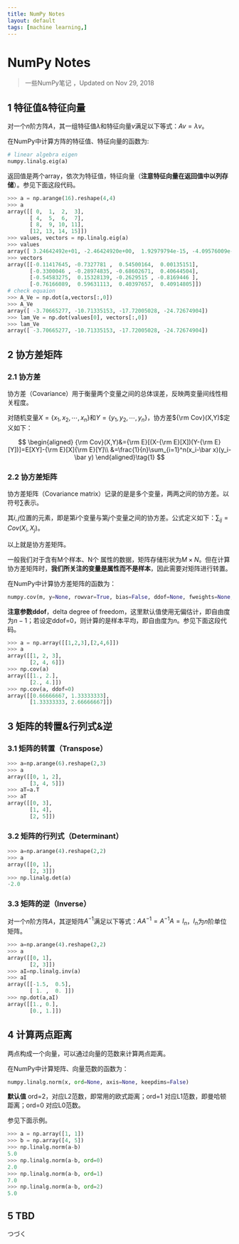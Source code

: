```yaml
---
title: NumPy Notes
layout: default
tags: [machine learning,]
---
```


# NumPy Notes

> 一些NumPy笔记 ，Updated on Nov 29, 2018

## 1 特征值&特征向量

对一个$n$阶方阵$A$，其一组特征值$\lambda$和特征向量$v$满足以下等式：$Av=\lambda v$。


在NumPy中计算方阵的特征值、特征向量的函数为:

``` python
# linear algebra eigen
numpy.linalg.eig(a)
```

返回值是两个array，依次为特征值，特征向量（**注意特征向量在返回值中以列存储**）。参见下面这段代码。

``` python
>>> a = np.arange(16).reshape(4,4)
>>> a
array([[ 0,  1,  2,  3],
       [ 4,  5,  6,  7],
       [ 8,  9, 10, 11],
       [12, 13, 14, 15]])
>>> values, vectors = np.linalg.eig(a)
>>> values
array([ 3.24642492e+01, -2.46424920e+00,  1.92979794e-15, -4.09576009e-16])
>>> vectors
array([[-0.11417645, -0.7327781 ,  0.54500164,  0.00135151],
       [-0.3300046 , -0.28974835, -0.68602671,  0.40644504],
       [-0.54583275,  0.15328139, -0.2629515 , -0.8169446 ],
       [-0.76166089,  0.59631113,  0.40397657,  0.40914805]])
# check equaion
>>> A_Ve = np.dot(a,vectors[:,0])
>>> A_Ve
array([ -3.70665277, -10.71335153, -17.72005028, -24.72674904])
>>> lam_Ve = np.dot(values[0], vectors[:,0])
>>> lam_Ve
array([ -3.70665277, -10.71335153, -17.72005028, -24.72674904])
```



## 2 协方差矩阵

### 2.1 协方差

协方差（Covariance）用于衡量两个变量之间的总体误差，反映两变量间线性相关程度。

对随机变量$X=\{x_1,x_2,\cdots,x_n\}$和$Y=\{y_1,y_2,\cdots,y_n\}$，协方差${\rm Cov}(X,Y)$定义如下：

$$
\begin{aligned}
{\rm Cov}(X,Y)&={\rm E}[(X-{\rm E}[X])(Y-{\rm E}[Y])]=E[XY]-{\rm E}[X]{\rm E}[Y]\\
&=\frac{1}{n}\sum_{i=1}^n(x_i-\bar x)(y_i-\bar y)
\end{aligned}\tag{1}
$$
### 2.2 协方差矩阵

协方差矩阵（Covariance matrix）记录的是是多个变量，两两之间的协方差。以符号$\sum$表示。

其$i,j$位置的元素，即是第$i$个变量与第$j$个变量之间的协方差。公式定义如下：$\sum_{ij}=Cov(X_i,X_j)$。

以上就是协方差矩阵。

一般我们对于含有M个样本、N个 属性的数据，矩阵存储形状为$M\times N$。但在计算协方差矩阵时，**我们所关注的变量是属性而不是样本**，因此需要对矩阵进行转置。

在NumPy中计算协方差矩阵的函数为：

``` python
numpy.cov(m, y=None, rowvar=True, bias=False, ddof=None, fweights=None, aweights=None)
```

**注意参数ddof**，delta degree of freedom，这里默认值使用无偏估计，即自由度为$n-1$；若设定ddof=0，则计算的是样本平均，即自由度为$n$。参见下面这段代码。

``` python
>>> a = np.array([[1,2,3],[2,4,6]])
>>> a
array([[1, 2, 3],
       [2, 4, 6]])
>>> np.cov(a)
array([[1., 2.],
       [2., 4.]])
>>> np.cov(a, ddof=0)
array([[0.66666667, 1.33333333],
       [1.33333333, 2.66666667]])
```



## 3 矩阵的转置&行列式&逆

### 3.1 矩阵的转置（Transpose）

``` python
>>> a=np.arange(6).reshape(2,3)
>>> a
array([[0, 1, 2],
       [3, 4, 5]])
>>> aT=a.T
>>> aT
array([[0, 3],
       [1, 4],
       [2, 5]])
```

### 3.2 矩阵的行列式（Determinant）

``` python
>>> a=np.arange(4).reshape(2,2)
>>> a
array([[0, 1],
       [2, 3]])
>>> np.linalg.det(a)
-2.0
```

### 3.3 矩阵的逆（Inverse）

对一个$n$阶方阵$A$，其逆矩阵$A^{-1}$满足以下等式：$AA^{-1}=A^{-1}A=I_n$，$I_n$为$n$阶单位矩阵。

``` python
>>> a=np.arange(4).reshape(2,2)
>>> a
array([[0, 1],
       [2, 3]])
>>> aI=np.linalg.inv(a)
>>> aI
array([[-1.5,  0.5],
       [ 1. ,  0. ]])
>>> np.dot(a,aI)
array([[1., 0.],
       [0., 1.]])
```



## 4 计算两点距离

两点构成一个向量，可以通过向量的范数来计算两点距离。

在NumPy中计算矩阵、向量范数的函数为：

```python
numpy.linalg.norm(x, ord=None, axis=None, keepdims=False)
```

**默认值** ord=2，对应L2范数，即常用的欧式距离；ord=1 对应L1范数，即曼哈顿距离；ord=0 对应L0范数。

参见下面示例。

```python
>>> a = np.array([1, 1])
>>> b = np.array([4, 5])
>>> np.linalg.norm(a-b)
5.0
>>> np.linalg.norm(a-b, ord=0)
2.0
>>> np.linalg.norm(a-b, ord=1)
7.0
>>> np.linalg.norm(a-b, ord=2)
5.0
```



## 5 TBD

つづく